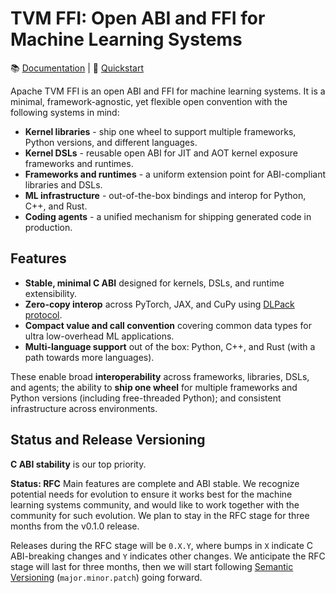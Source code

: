 <!--- Licensed to the Apache Software Foundation (ASF) under one -->
<!--- or more contributor license agreements.  See the NOTICE file -->
<!--- distributed with this work for additional information -->
<!--- regarding copyright ownership.  The ASF licenses this file -->
<!--- to you under the Apache License, Version 2.0 (the -->
<!--- "License"); you may not use this file except in compliance -->
<!--- with the License.  You may obtain a copy of the License at -->

<!---   http://www.apache.org/licenses/LICENSE-2.0 -->

<!--- Unless required by applicable law or agreed to in writing, -->
<!--- software distributed under the License is distributed on an -->
<!--- "AS IS" BASIS, WITHOUT WARRANTIES OR CONDITIONS OF ANY -->
<!--- KIND, either express or implied.  See the License for the -->
<!--- specific language governing permissions and limitations -->
<!--- under the License. -->

# TVM FFI: Open ABI and FFI for Machine Learning Systems

📚 [Documentation](https://tvm.apache.org/ffi/) | 🚀 [Quickstart](https://tvm.apache.org/ffi/get_started/quickstart.html)

Apache TVM FFI is an open ABI and FFI for machine learning systems. It is a minimal, framework-agnostic,
yet flexible open convention with the following systems in mind:

- **Kernel libraries** - ship one wheel to support multiple frameworks, Python versions, and different languages.
- **Kernel DSLs** - reusable open ABI for JIT and AOT kernel exposure frameworks and runtimes.
- **Frameworks and runtimes** - a uniform extension point for ABI-compliant libraries and DSLs.
- **ML infrastructure** - out-of-the-box bindings and interop for Python, C++, and Rust.
- **Coding agents** - a unified mechanism for shipping generated code in production.

## Features

- **Stable, minimal C ABI** designed for kernels, DSLs, and runtime extensibility.
- **Zero-copy interop** across PyTorch, JAX, and CuPy using [DLPack protocol](https://data-apis.org/array-api/2024.12/design_topics/data_interchange.html).
- **Compact value and call convention** covering common data types for ultra low-overhead ML applications.
- **Multi-language support** out of the box: Python, C++, and Rust (with a path towards more languages).

These enable broad **interoperability** across frameworks, libraries, DSLs, and agents; the ability to **ship one wheel** for multiple frameworks and Python versions (including free-threaded Python); and consistent infrastructure across environments.

## Status and Release Versioning

**C ABI stability** is our top priority.

**Status: RFC** Main features are complete and ABI stable. We recognize potential needs for evolution to ensure
it works best for the machine learning systems community, and would like to work together with the
community for such evolution. We plan to stay in the RFC stage for three months from the v0.1.0 release.

Releases during the RFC stage will be `0.X.Y`, where bumps in `X` indicate C ABI-breaking changes
and `Y` indicates other changes. We anticipate the RFC stage will last for three months, then we will start following
[Semantic Versioning](https://packaging.python.org/en/latest/discussions/versioning/)
(`major.minor.patch`) going forward.

